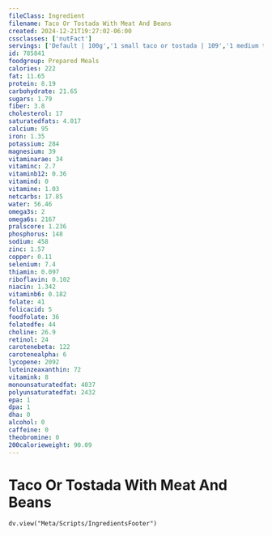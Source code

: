 ```yaml
---
fileClass: Ingredient
filename: Taco Or Tostada With Meat And Beans
created: 2024-12-21T19:27:02-06:00
cssclasses: ['nutFact']
servings: ['Default | 100g','1 small taco or tostada | 109','1 medium taco or tostada | 133','1 large taco or tostada | 230','1 taco or tostada, ns size | 133','1 cup | 122']
id: 785841
foodgroup: Prepared Meals
calories: 222
fat: 11.65
protein: 8.19
carbohydrate: 21.65
sugars: 1.79
fiber: 3.8
cholesterol: 17
saturatedfats: 4.017
calcium: 95
iron: 1.35
potassium: 284
magnesium: 39
vitaminarae: 34
vitaminc: 2.7
vitaminb12: 0.36
vitamind: 0
vitamine: 1.03
netcarbs: 17.85
water: 56.46
omega3s: 2
omega6s: 2167
pralscore: 1.236
phosphorus: 148
sodium: 458
zinc: 1.57
copper: 0.11
selenium: 7.4
thiamin: 0.097
riboflavin: 0.102
niacin: 1.342
vitaminb6: 0.182
folate: 41
folicacid: 5
foodfolate: 36
folatedfe: 44
choline: 26.9
retinol: 24
carotenebeta: 122
carotenealpha: 6
lycopene: 2092
luteinzeaxanthin: 72
vitamink: 8
monounsaturatedfat: 4037
polyunsaturatedfat: 2432
epa: 1
dpa: 1
dha: 0
alcohol: 0
caffeine: 0
theobromine: 0
200calorieweight: 90.09
---
```


# Taco Or Tostada With Meat And Beans

```dataviewjs
dv.view("Meta/Scripts/IngredientsFooter")
```